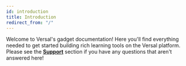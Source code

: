 ```yaml
---
id: introduction
title: Introduction
redirect_from: "/"
---
```


Welcome to Versal's gadget documentation! Here you'll find everything needed to get started building rich learning tools on the Versal platform. Please see the [**Support**](/support/) section if you have any questions that aren't answered here!
